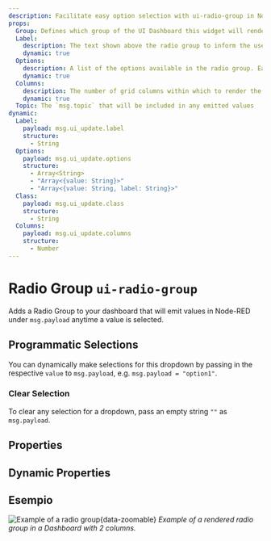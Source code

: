```yaml
---
description: Facilitate easy option selection with ui-radio-group in Node-RED Dashboard 2.0 for streamlined user choices.
props:
  Group: Defines which group of the UI Dashboard this widget will render in.
  Label:
    description: The text shown above the radio group to inform the user of what options are available.  Html content is allowed.
    dynamic: true
  Options:
    description: A list of the options available in the radio group. Each row defines a `label` (shown alongside each radio button) and `value` (emitted on selection) property.
    dynamic: true
  Columns:
    description: The number of grid columns within which to render the radio group. This is useful for when you want to render the options horizontally, or if you have many options and want to save vertical space.
    dynamic: true
  Topic: The `msg.topic` that will be included in any emitted values
dynamic:
  Label:
    payload: msg.ui_update.label
    structure:
      - String
  Options:
    payload: msg.ui_update.options
    structure:
      - Array<String>
      - "Array<{value: String}>"
      - "Array<{value: String, label: String}>"
  Class:
    payload: msg.ui_update.class
    structure:
      - String
  Columns:
    payload: msg.ui_update.columns
    structure:
      - Number
---
```


<script setup>
    import TryDemo from "./../../components/TryDemo.vue";
</script>

<TryDemo href="radio-group">

# Radio Group `ui-radio-group`

</TryDemo>

Adds a Radio Group to your dashboard that will emit values in Node-RED under `msg.payload` anytime a value is selected.

## Programmatic Selections

You can dynamically make selections for this dropdown by passing in the respective `value` to `msg.payload`, e.g. `msg.payload = "option1"`.

### Clear Selection

To clear any selection for a dropdown, pass an empty string `""` as `msg.payload`.

## Properties

<PropsTable/>

## Dynamic Properties

<DynamicPropsTable/>

## Esempio

![Example of a radio group](/images/node-examples/ui-radio.png "Example of a radio group"){data-zoomable}
_Example of a rendered radio group in a Dashboard with 2 columns._
